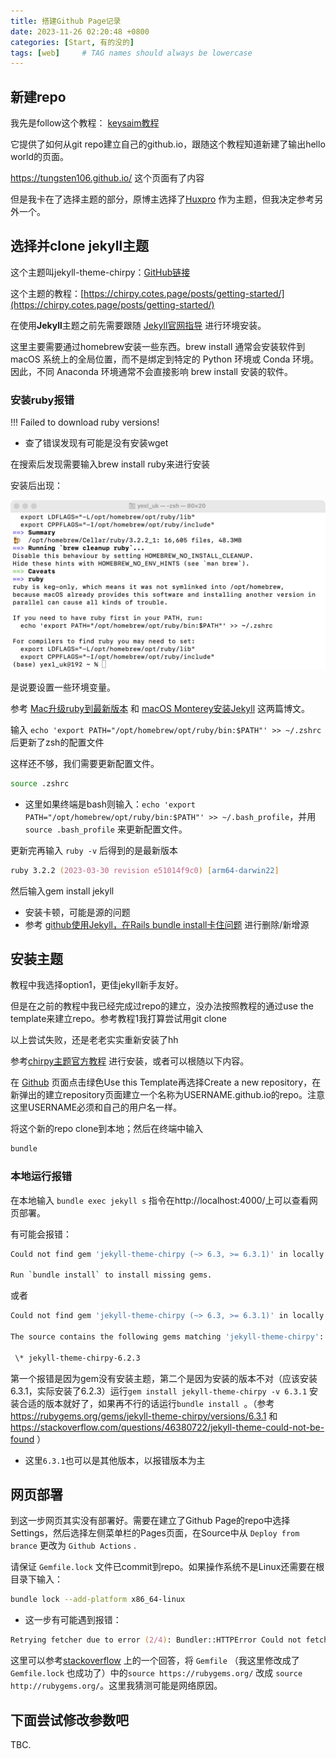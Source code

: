 ```yaml
---
title: 搭建Github Page记录
date: 2023-11-26 02:20:48 +0800
categories: [Start, 有的没的]
tags: [web]     # TAG names should always be lowercase
---
```




## 新建repo

我先是follow这个教程：
[keysaim教程](https://keysaim.github.io/post/blog/2017-08-15-how-to-setup-your-github-io-blog/)

 

它提供了如何从git repo建立自己的github.io，跟随这个教程知道新建了输出hello world的页面。

https://tungsten106.github.io/ 这个页面有了内容

但是我卡在了选择主题的部分，原博主选择了[Huxpro](https://github.com/Huxpro/huxpro.github.io) 作为主题，但我决定参考另外一个。


## 选择并clone jekyll主题

这个主题叫jekyll-theme-chirpy：[GitHub链接](https://github.com/cotes2020/jekyll-theme-chirpy)

这个主题的教程：[https://chirpy.cotes.page/posts/getting-started/](https://chirpy.cotes.page/posts/getting-started/)

在使用**Jekyll**主题之前先需要跟随 [Jekyll官网指导](https://jekyllrb.com/docs/installation/) 进行环境安装。

这里主要需要通过homebrew安装一些东西。brew install 通常会安装软件到 macOS 系统上的全局位置，而不是绑定到特定的 Python 环境或 Conda 环境。因此，不同 Anaconda 环境通常不会直接影响 brew install 安装的软件。

 

### 安装ruby报错 

!!! Failed to download ruby versions!

- 查了错误发现有可能是没有安装wget

在搜索后发现需要输入brew install ruby来进行安装

安装后出现：

![image-20231128015240869](./../assets/img/image-20231128015240869.png)

是说要设置一些环境变量。

参考 [Mac升级ruby到最新版本](https://blog.csdn.net/a71468293a/article/details/104253813) 和 [macOS Monterey安装Jekyll](https://blog.csdn.net/wanghao_sh/article/details/128196126) 这两篇博文。


输入 `echo 'export PATH="/opt/homebrew/opt/ruby/bin:$PATH"' >> ~/.zshrc` 后更新了zsh的配置文件

这样还不够，我们需要更新配置文件。

```zsh
source .zshrc
```

- 这里如果终端是bash则输入：`echo 'export PATH="/opt/homebrew/opt/ruby/bin:$PATH"' >> ~/.bash_profile`，并用 `source .bash_profile` 来更新配置文件。

更新完再输入 `ruby -v` 后得到的是最新版本

```zsh
ruby 3.2.2 (2023-03-30 revision e51014f9c0) [arm64-darwin22]
```




然后输入gem install jekyll

- 安装卡顿，可能是源的问题
- 参考 [github使用Jekyll，在Rails bundle install卡住问题](https://blog.csdn.net/weixin_44512194/article/details/107053421) 进行删除/新增源

 

## 安装主题

 

教程中我选择option1，更佳jekyll新手友好。

但是在之前的教程中我已经完成过repo的建立，没办法按照教程的通过use the template来建立repo。参考教程1我打算尝试用git clone

以上尝试失败，还是老老实实重新安装了hh

参考[chirpy主题官方教程](https://chirpy.cotes.page/posts/getting-started/#option-1-using-the-chirpy-starter) 进行安装，或者可以根随以下内容。


在 [Github](https://github.com/cotes2020/chirpy-starter) 页面点击绿色Use this Template再选择Create a new repository，在新弹出的建立repository页面建立一个名称为USERNAME.github.io的repo。注意这里USERNAME必须和自己的用户名一样。

将这个新的repo clone到本地；然后在终端中输入

```zsh
bundle
```





### 本地运行报错

在本地输入 `bundle exec jekyll s` 指令在http://localhost:4000/上可以查看网页部署。

有可能会报错：

```zsh
Could not find gem 'jekyll-theme-chirpy (~> 6.3, >= 6.3.1)' in locally installed gems.

Run `bundle install` to install missing gems.
```

或者          

```zsh
Could not find gem 'jekyll-theme-chirpy (~> 6.3, >= 6.3.1)' in locally installed gems.

The source contains the following gems matching 'jekyll-theme-chirpy':

 \* jekyll-theme-chirpy-6.2.3
```

第一个报错是因为gem没有安装主题，第二个是因为安装的版本不对（应该安装6.3.1，实际安装了6.2.3）运行`gem install jekyll-theme-chirpy -v 6.3.1` 安装合适的版本就好了，如果再不行的话运行`bundle install `。（参考 https://rubygems.org/gems/jekyll-theme-chirpy/versions/6.3.1 和 https://stackoverflow.com/questions/46380722/jekyll-theme-could-not-be-found ）

- 这里`6.3.1`也可以是其他版本，以报错版本为主



## 网页部署

到这一步网页其实没有部署好。需要在建立了Github Page的repo中选择Settings，然后选择左侧菜单栏的Pages页面，在Source中从 `Deploy from brance` 更改为 `Github Actions` .

请保证 `Gemfile.lock` 文件已commit到repo。如果操作系统不是Linux还需要在根目录下输入：

```zsh
bundle lock --add-platform x86_64-linux
```



- 这一步有可能遇到报错：

```zsh
Retrying fetcher due to error (2/4): Bundler::HTTPError Could not fetch specs from https://rubygems.org/ due to underlying error <Net::OpenTimeout: Failed to open TCP connection to rubygems.org:443 (execution expired) (https://rubygems.org/specs.4.8.gz)>
```

这里可以参考[stackoverflow](https://stackoverflow.com/questions/38410185/bundle-install-is-not-working) 上的一个回答，将 `Gemfile` （我这里修改成了 `Gemfile.lock` 也成功了）中的`source https://rubygems.org/`  改成 `source http://rubygems.org/`。这里我猜测可能是网络原因。



## 下面尝试修改参数吧

TBC.